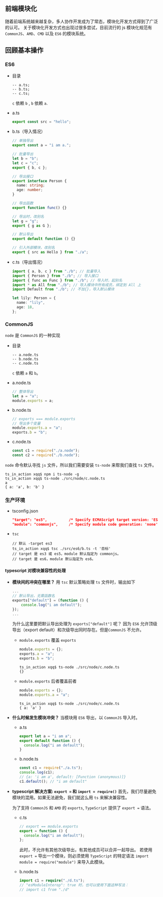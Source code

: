 ## 前端模块化

随着前端系统越来越复杂，多人协作开发成为了常态，模块化开发方式得到了广泛的认可。
关于模块化开发方式也出现过很多尝试，目前流行的 js 模块化规范有 `CommonJS`、`AMD`、`CMD` 以及 `ES6` 的模块系统。

## 回顾基本操作

### ES6

- 目录
  ```
  -- a.ts;
  -- b.ts;
  -- c.ts;
  ```
  `c` 依赖 `b` , `b` 依赖 `a`.
- a.ts

  ```ts
  export const src = "hello";
  ```

- b.ts（导入情况）

  ```ts
  // 单独导出
  export const a = "i am a.";

  // 批量导出
  let b = "b";
  let c = "c";
  export { b, c };

  // 导出接口
  export interface Person {
    name: string;
    age: number;
  }

  // 导出函数
  export function func() {}

  // 导出时，改别名
  let g = "g";
  export { g as G };

  // 默认导出
  export default function () {}

  // 引入外部模块，改别名
  export { src as Hello } from "./a";
  ```

- c.ts（导出情况）

  ```ts
  import { a, b, c } from "./b"; // 批量导入
  import { Person } from "./b"; // 导入接口
  import { func as Func } from "./b"; // 导入时，起别名
  import * as All from "./b"; // 导入模块中所有成员，绑定到 All 上
  import Default from "./b"; // 不加{}，导入默认模块

  let lily: Person = {
    name: "lily",
    age: 18,
  };
  ```

### CommonJS

`node` 是 `CommonJS` 的一种实现

- 目录
  ```
  -- a.node.ts
  -- b.node.ts
  -- c.node.ts
  ```
  `c` 依赖 `a` 和 `b`。
- a.node.ts
  ```ts
  // 整体导出
  let a = "a";
  module.exports = a;
  ```
- b.node.ts

  ```ts
  // exports === module.exports
  // 导出多个变量
  module.exports.a = "a";
  exports.b = "b";
  ```

- c.node.ts
  ```ts
  const c1 = require("./a.node");
  const c2 = require("./b.node");
  ```

`node` 命令默认寻找 `js` 文件，所以我们需要安装 `ts-node` 来帮我们查找 `ts` 文件。

```
ts_in_action xqq$ npm i ts-node -g
ts_in_action xqq$ ts-node ./src/node/c.node.ts
a
{ a: 'a', b: 'b' }
```

### 生产环境

- tsconfig.json

  ```json
  "target": "es5",          /* Specify ECMAScript target version: 'ES3' (default), 'ES5', 'ES2015', 'ES2016', 'ES2017', 'ES2018', 'ES2019', 'ES2020', or 'ESNEXT'. */
  "module": "commonjs",     /* Specify module code generation: 'none', 'commonjs', 'amd', 'system', 'umd', 'es2015', 'es2020', or 'ESNext'. */
  ```

- `tsc`
  ```
  // 默认 -target es3
  ts_in_action xqq$ tsc ./src/es6/b.ts -t '目标'
  // target 是 es3 或 es5，module 默认指定为 commonjs。
  // target 是 es6，module 默认指定为 es6。
  ```

#### typescript 对模块兼容性的处理

- **模块间的冲突在哪里？**
  用 `tsc` 默认策略处理 `ts` 文件时，输出如下

  ```js
  ...
  // 默认导出，无需函数名
  exports["default"] = (function () {
      console.log("i am default");
  });
  ...
  ```

  为什么这里要把默认导出处理为 `exports["default"]` 呢？
  因为 `ES6` 允许顶级导出（export default）和次级导出同时存在。但是`CommonJS` 不允许。

  - `module.exports` 覆盖 `exports`

    ```ts
    module.exports = {};
    exports.a = "a";
    exports.b = "b";
    ```

    ```
    ts_in_action xqq$ ts-node ./src/node/c.node.ts
    {}
    ```

  - `module.exports` 后者覆盖前者

    ```ts
    module.exports = {};
    module.exports.a = "a";
    ```

    ```
    ts_in_action xqq$ ts-node ./src/node/c.node.ts
    { a: 'a' }
    ```

- **什么时候发生模块冲突？**
  当模块用 `ES6` 导出，以 `CommonJS` 导入时。
  - a.ts
    ```ts
    export let a = "i am a";
    export default function () {
      console.log("i am default");
    }
    ```
  - b.node.ts
    ```ts
    const c1 = require("./a.ts");
    console.log(c1);
    // {a: 'i am a', default: [Function (anonymous)]}
    c1.default(); // "i am default"
    ```
- **typescript 解决方案: `export =` 和 `import = require()`**
  首先，我们尽量避免模块的混用。如果无法避免，我们就这么用 `ts` 来解决兼容性。

  为了支持 `CommonJS` 和 `AMD` 的 `exports`, `TypeScript` 提供了 `export =` 语法。

  - c.ts
    ```ts
    // export == module.exports
    export = function () {
      console.log("i am default");
    };
    ```
    此时，不允许有其他次级导出，有其他成员可以合并一起导出。
    若使用 `export =` 导出一个模块，则必须使用 `TypeScript` 的特定语法 `import module = require("module")` 来导入此模块。
  - b.node.ts

    ```ts
    import c1 = require("./d.ts");
    // "esModuleInterop": true 时，也可以使用下面这种写法：
    // import c1 from "./d"
    ```
